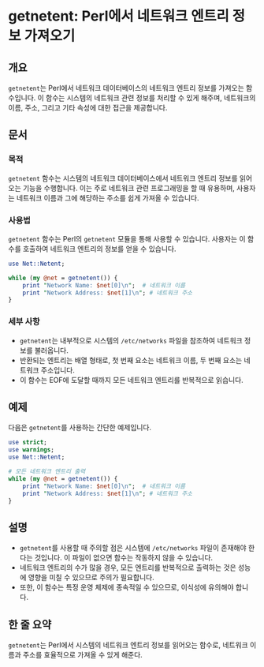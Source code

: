 <!--
Meta Description: # getnetent: Perl에서 네트워크 엔트리 정보 가져오기 ## 개요 `getnetent`는 Perl에서 네트워크 데이터베이스의 네트워크 엔트리 정보를 가져오는 함수입니다. 이 함수는 시스템의 네트워크 관련 정보를 처리할 수 있게 해주며, 네트워크의 이름, 주소...
Meta Keywords: 네트워크, getnetent, net, 정보를, 함수는
-->

# getnetent: Perl에서 네트워크 엔트리 정보 가져오기

## 개요
`getnetent`는 Perl에서 네트워크 데이터베이스의 네트워크 엔트리 정보를 가져오는 함수입니다. 이 함수는 시스템의 네트워크 관련 정보를 처리할 수 있게 해주며, 네트워크의 이름, 주소, 그리고 기타 속성에 대한 접근을 제공합니다.

## 문서
### 목적
`getnetent` 함수는 시스템의 네트워크 데이터베이스에서 네트워크 엔트리 정보를 읽어오는 기능을 수행합니다. 이는 주로 네트워크 관련 프로그래밍을 할 때 유용하며, 사용자는 네트워크 이름과 그에 해당하는 주소를 쉽게 가져올 수 있습니다.

### 사용법
`getnetent` 함수는 Perl의 `getnetent` 모듈을 통해 사용할 수 있습니다. 사용자는 이 함수를 호출하여 네트워크 엔트리의 정보를 얻을 수 있습니다.

```perl
use Net::Netent;

while (my @net = getnetent()) {
    print "Network Name: $net[0]\n";  # 네트워크 이름
    print "Network Address: $net[1]\n"; # 네트워크 주소
}
```

### 세부 사항
- `getnetent`는 내부적으로 시스템의 `/etc/networks` 파일을 참조하여 네트워크 정보를 불러옵니다.
- 반환되는 엔트리는 배열 형태로, 첫 번째 요소는 네트워크 이름, 두 번째 요소는 네트워크 주소입니다.
- 이 함수는 EOF에 도달할 때까지 모든 네트워크 엔트리를 반복적으로 읽습니다.

## 예제
다음은 `getnetent`를 사용하는 간단한 예제입니다.

```perl
use strict;
use warnings;
use Net::Netent;

# 모든 네트워크 엔트리 출력
while (my @net = getnetent()) {
    print "Network Name: $net[0]\n";  # 네트워크 이름
    print "Network Address: $net[1]\n"; # 네트워크 주소
}
```

## 설명
- `getnetent`를 사용할 때 주의할 점은 시스템에 `/etc/networks` 파일이 존재해야 한다는 것입니다. 이 파일이 없으면 함수는 작동하지 않을 수 있습니다.
- 네트워크 엔트리의 수가 많을 경우, 모든 엔트리를 반복적으로 출력하는 것은 성능에 영향을 미칠 수 있으므로 주의가 필요합니다.
- 또한, 이 함수는 특정 운영 체제에 종속적일 수 있으므로, 이식성에 유의해야 합니다.

## 한 줄 요약
`getnetent`는 Perl에서 시스템의 네트워크 엔트리 정보를 읽어오는 함수로, 네트워크 이름과 주소를 효율적으로 가져올 수 있게 해준다.